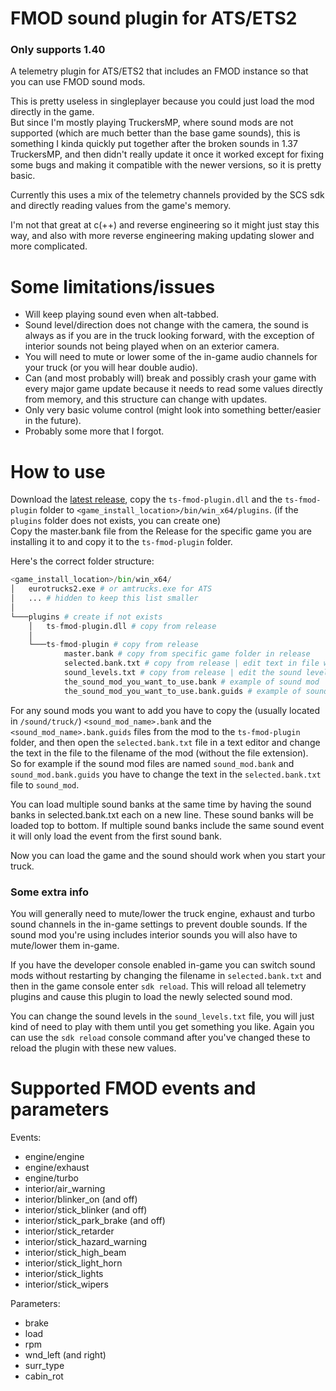 # FMOD sound plugin for ATS/ETS2

### Only supports 1.40

A telemetry plugin for ATS/ETS2 that includes an FMOD instance so that you can use FMOD sound mods.

This is pretty useless in singleplayer because you could just load the mod directly in the game.<br>
But since I'm mostly playing TruckersMP, where sound mods are not supported (which are much better than the base game sounds), this is something I kinda quickly put together after the broken sounds in 1.37 TruckersMP, and then didn't really update it once it worked except for fixing some bugs and making it compatible with the newer versions, so it is pretty basic.

Currently this uses a mix of the telemetry channels provided by the SCS sdk and directly reading values from the game's memory.

I'm not that great at c(++) and reverse engineering so it might just stay this way, and also with more reverse engineering making updating slower and more complicated.

# Some limitations/issues
- Will keep playing sound even when alt-tabbed.
- Sound level/direction does not change with the camera, the sound is always as if you are in the truck looking forward, with the exception of interior sounds not being played when on an exterior camera.
- You will need to mute or lower some of the in-game audio channels for your truck (or you will hear double audio).
- Can (and most probably will) break and possibly crash your game with every major game update because it needs to read some values directly from memory, and this structure can change with updates.
- Only very basic volume control (might look into something better/easier in the future).
- Probably some more that I forgot.

# How to use
Download the [latest release](https://github.com/dariowouters/ts-fmod-plugin/releases/latest), copy the `ts-fmod-plugin.dll` and the `ts-fmod-plugin` folder to `<game_install_location>/bin/win_x64/plugins`. (if the `plugins` folder does not exists, you can create one)<br>
Copy the master.bank file from the Release for the specific game you are installing it to and copy it to the `ts-fmod-plugin` folder.

Here's the correct folder structure:

```python
<game_install_location>/bin/win_x64/
│   eurotrucks2.exe # or amtrucks.exe for ATS
│   ... # hidden to keep this list smaller
│
└───plugins # create if not exists
    │   ts-fmod-plugin.dll # copy from release
    │
    └───ts-fmod-plugin # copy from release
            master.bank # copy from specific game folder in release
            selected.bank.txt # copy from release | edit text in file with sound mod filename you want
            sound_levels.txt # copy from release | edit the sound levels to your liking
            the_sound_mod_you_want_to_use.bank # example of sound mod
            the_sound_mod_you_want_to_use.bank.guids # example of sound mod
```

For any sound mods you want to add you have to copy the (usually located in `/sound/truck/`) `<sound_mod_name>.bank` and the `<sound_mod_name>.bank.guids` files from the mod to the `ts-fmod-plugin` folder, and then open the `selected.bank.txt` file in a text editor and change the text in the file to the filename of the mod (without the file extension).<br>
So for example if the sound mod files are named `sound_mod.bank` and `sound_mod.bank.guids` you have to change the text in the `selected.bank.txt` file to `sound_mod`.

You can load multiple sound banks at the same time by having the sound banks in selected.bank.txt each on a new line. These sound banks will be loaded top to bottom.
If multiple sound banks include the same sound event it will only load the event from the first sound bank.

Now you can load the game and the sound should work when you start your truck.

### Some extra info

You will generally need to mute/lower the truck engine, exhaust and turbo sound channels in the in-game settings to prevent double sounds. If the sound mod you're using includes interior sounds you will also have to mute/lower them in-game.

If you have the developer console enabled in-game you can switch sound mods without restarting by changing the filename in `selected.bank.txt` and then in the game console enter `sdk reload`. This will reload all telemetry plugins and cause this plugin to load the newly selected sound mod.

You can change the sound levels in the `sound_levels.txt` file, you will just kind of need to play with them until you get something you like. Again you can use the `sdk reload` console command after you've changed these to reload the plugin with these new values.

# Supported FMOD events and parameters
Events:
- engine/engine
- engine/exhaust
- engine/turbo
- interior/air_warning
- interior/blinker_on (and off)
- interior/stick_blinker (and off)
- interior/stick_park_brake (and off)
- interior/stick_retarder
- interior/stick_hazard_warning
- interior/stick_high_beam
- interior/stick_light_horn
- interior/stick_lights
- interior/stick_wipers

Parameters:
- brake
- load
- rpm
- wnd_left (and right)
- surr_type
- cabin_rot
